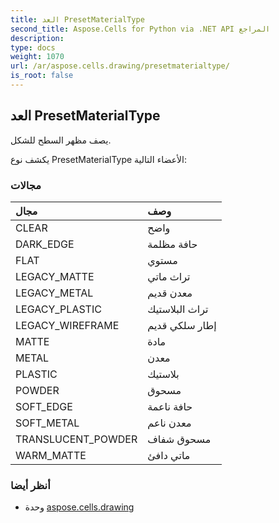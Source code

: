 ```yaml
---
title: العد PresetMaterialType
second_title: Aspose.Cells for Python via .NET API المراجع
description:
type: docs
weight: 1070
url: /ar/aspose.cells.drawing/presetmaterialtype/
is_root: false
---
```

##  العد PresetMaterialType
يصف مظهر السطح للشكل.



يكشف نوع PresetMaterialType الأعضاء التالية:

###  مجالات
| مجال| وصف|
| :- | :- |
| CLEAR | واضح|
| DARK_EDGE | حافة مظلمة|
| FLAT | مستوي|
| LEGACY_MATTE | تراث ماتي|
| LEGACY_METAL | معدن قديم|
| LEGACY_PLASTIC | تراث البلاستيك|
| LEGACY_WIREFRAME | إطار سلكي قديم|
| MATTE | مادة|
| METAL | معدن|
| PLASTIC | بلاستيك|
| POWDER | مسحوق|
| SOFT_EDGE | حافة ناعمة|
| SOFT_METAL | معدن ناعم|
| TRANSLUCENT_POWDER | مسحوق شفاف|
| WARM_MATTE | ماتي دافئ|



###  أنظر أيضا
* وحدة [aspose.cells.drawing](..)
